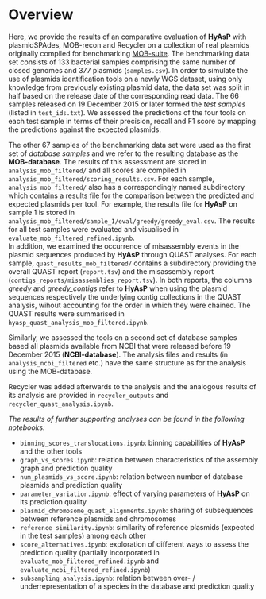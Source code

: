 # Overview

Here, we provide the results of an comparative evaluation of **HyAsP** with plasmidSPAdes, MOB-recon and Recycler
on a collection of real plasmids originally compiled for benchmarking [MOB-suite](https://dx.doi.org/10.1099/mgen.0.000206).
The benchmarking data set consists of 133 bacterial samples comprising the same number of closed genomes and 377 plasmids (`samples.csv`). 
In order to simulate the use of plasmids identification tools on a newly WGS dataset, using only knowledge from previously existing plasmid data, 
the data set was split in half based on the release date of the corresponding read data.
The 66 samples released on 19 December 2015 or later formed the *test samples* (listed in `test_ids.txt`).
We assessed the predictions of the four tools on each test sample in terms of their precision, recall and F1 score by mapping the predictions against the expected plasmids.
 
The other 67 samples of the benchmarking data set were used as the first set of *database samples* and we refer to the resulting database as the **MOB-database**.
The results of this assessment are stored in `analysis_mob_filtered/` and all scores are compiled in `analysis_mob_filtered/scoring_results.csv`. 
For each sample, `analysis_mob_filtered/` also has a correspondingly named subdirectory which contains a results file
for the comparison between the predicted and expected plasmids per tool.
For example, the results file for **HyAsP** on sample 1 is stored in `analysis_mob_filtered/sample_1/eval/greedy/greedy_eval.csv`.
The results for all test samples were evaluated and visualised in `evaluate_mob_filtered_refined.ipynb`.   
In addition, we examined the occurrence of misassembly events in the plasmid sequences produced by **HyAsP** through QUAST analyses.
For each sample, `quast_results_mob_filtered/` contains a subdirectory providing the overall QUAST report (`report.tsv`) and the misassembly report (`contigs_reports/misassemblies_report.tsv`).
In both reports, the columns *greedy* and *greedy_contigs* refer to **HyAsP** when using the plasmid sequences respectively the underlying contig collections in the QUAST analysis, wihout accounting for the order in which they were chained.
The QUAST results were summarised in `hyasp_quast_analysis_mob_filtered.ipynb`. 

Similarly, we assessed the tools on a second set of database samples based all plasmids available from NCBI that were released before 19 December 2015 (**NCBI-database**). 
The analysis files and results (in `analysis_ncbi_filtered` etc.) have the same structure as for the analysis using the MOB-database.

Recycler was added afterwards to the analysis and the analogous results of its analysis are provided in `recycler_outputs` and `recycler_quast_analysis.ipynb`.

*The results of further supporting analyses can be found in the following notebooks:*
 - `binning_scores_translocations.ipynb`: binning capabilities of **HyAsP** and the other tools
 - `graph_vs_scores.ipynb`: relation between characteristics of the assembly graph and prediction quality
 - `num_plasmids_vs_score.ipynb`: relation between number of database plasmids and prediction quality
 - `parameter_variation.ipynb`: effect of varying parameters of **HyAsP** on its prediction quality
 - `plasmid_chromosome_quast_alignments.ipynb`: sharing of subsequences between reference plasmids and chromosomes
 - `reference_similarity.ipynb`: similarity of reference plasmids (expected in the test samples) among each other
 - `score_alternatives.ipynb`: exploration of different ways to assess the prediction quality (partially incorporated in `evaluate_mob_filtered_refined.ipynb` and `evaluate_ncbi_filtered_refined.ipynb`)
 - `subsampling_analysis.ipynb`: relation between over- / underrepresentation of a species in the database and prediction quality
